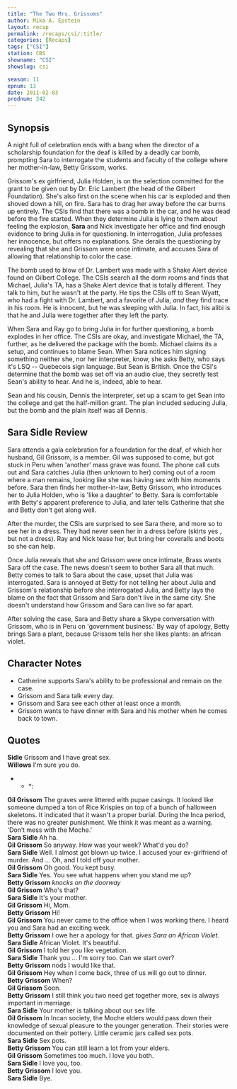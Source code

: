 ```yaml
---
title: "The Two Mrs. Grissoms"
author: Mika A. Epstein
layout: recap
permalink: /recaps/csi/:title/
categories: [Recaps]
tags: ["CSI"]
station: CBS
showname: "CSI"
showslug: csi

season: 11  
epnum: 13  
date: 2011-02-03
prodnum: 242  
---
```


## Synopsis

A night full of celebration ends with a bang when the director of a scholarship foundation for the deaf is killed by a deadly car bomb, prompting Sara to interrogate the students and faculty of the college where her mother-in-law, Betty Grissom, works.

Grissom's ex girlfriend, Julia Holden, is on the selection committed for the grant to be given out by Dr. Eric Lambert (the head of the Gilbert Foundation). She's also first on the scene when his car is exploded and then shoved down a hill, on fire. Sara has to drag her away before the car burns up entirely. The CSIs find that there was a bomb in the car, and he was dead before the fire started. When they determine Julia is lying to them about feeling the explosion, **Sara** and Nick investigate her office and find enough evidence to bring Julia in for questioning. In interrogation, Julia professes her innocence, but offers no explanations. She derails the questioning by revealing that she and Grissom were once intimate, and accuses Sara of allowing that relationship to color the case.

The bomb used to blow of Dr. Lambert was made with a Shake Alert device found on Gilbert College. The CSIs search all the dorm rooms and finds that Michael, Julia's TA, has a Shake Alert device that is totally different. They talk to him, but he wasn't at the party. He tips the CSIs off to Sean Wyatt, who had a fight with Dr. Lambert, and a favorite of Julia, *and* they find trace in his room. He is innocent, but he was sleeping with Julia. In fact, his alibi is that he and Julia were together after they left the party.

When Sara and Ray go to bring Julia in for further questioning, a bomb explodes in her office. The CSIs are okay, and investigate Michael, the TA, further, as he delivered the package with the bomb. Michael claims its a setup, and continues to blame Sean. When Sara notices him signing something neither she, nor her interpreter, know, she asks Betty, who says it's LSQ -- Quebecois sign language. But Sean is British. Once the CSI's determine that the bomb was set off via an audio clue, they secretly test Sean's ability to hear. And he is, indeed, able to hear.

Sean and his cousin, Dennis the interpreter, set up a scam to get Sean into the college and get the half-million grant. The plan included seducing Julia, but the bomb and the plain itself was all Dennis.

## Sara Sidle Review

Sara attends a gala celebration for a foundation for the deaf, of which her husband, Gil Grissom, is a member. Gil was supposed to come, but got stuck in Peru when 'another' mass grave was found. The phone call cuts out and Sara catches Julia (then unknown to her) coming out of a room where a man remains, looking like she was having sex with him moments before. Sara then finds her mother-in-law, Betty Grissom, who introduces her to Julia Holden, who is 'like a daughter' to Betty. Sara is comfortable with Betty's apparent preference to Julia, and later tells Catherine that she and Betty don't get along well.

After the murder, the CSIs are surprised to see Sara there, and more so to see her in a dress. They had never seen her in a dress before (skirts yes , but not a dress). Ray and Nick tease her, but bring her coveralls and boots so she can help.

Once Julia reveals that she and Grissom were once intimate, Brass wants Sara off the case. The news doesn't seem to bother Sara all that much. Betty comes to talk to Sara about the case, upset that Julia was interrogated. Sara is annoyed at Betty for not telling her about Julia and Grissom's relationship before she interrogated Julia, and Betty lays the blame on the fact that Grissom and Sara don't live in the same city. She doesn't understand how Grissom and Sara can live so far apart.

After solving the case, Sara and Betty share a Skype conversation with Grissom, who is in Peru on 'government business.' By way of apology, Betty brings Sara a plant, because Grissom tells her she likes plants: an african violet. 

## Character Notes

* Catherine supports Sara's ability to be professional and remain on the case.  
* Grissom and Sara talk every day.  
* Grissom and Sara see each other at least once a month.  
* Grissom wants to have dinner with Sara and his mother when he comes back to town.

## Quotes

**Sidle** Grissom and I have great sex.  
**Willows** I'm sure you do.

* * *:

**Gil Grissom** The graves were littered with pupae casings. It looked like someone dumped a ton of Rice Krispies on top of a bunch of halloween skeletons. It indicated that it wasn't a proper burial. During the Inca period, there was no greater punishment. We think it was meant as a warning. 'Don&#8217;t mess with the Moche.'  
**Sara Sidle** Ah ha.  
**Gil Grissom** So anyway. How was your week? What'd you do?  
**Sara Sidle** Well. I almost got blown up twice. I accused your ex-girlfriend of murder. And ... Oh, and I told off your mother.  
**Gil Grissom** Oh good. You kept busy.  
**Sara Sidle** Yes. You see what happens when you stand me up?  
**Betty Grissom** _knocks on the doorway_  
**Gil Grissom** Who's that?  
**Sara Sidle** It's your mother.  
**Gil Grissom** Hi, Mom.  
**Betty Grissom** Hi!  
**Gil Grissom** You never came to the office when I was working there. I heard you and Sara had an exciting week.  
**Betty Grissom** I owe her a apology for that. _gives Sara an African Violet._  
**Sara Sidle** African Violet. It's beautiful.  
**Gil Grissom** I told her you like vegetation.  
**Sara Sidle** Thank you ... I'm sorry too. Can we start over?  
**Betty Grissom** nods I would like that.  
**Gil Grissom** Hey when I come back, three of us will go out to dinner.  
**Betty Grissom** When?  
**Gil Grissom** Soon.  
**Betty Grissom** I still think you two need get together more, sex is always important in marriage.  
**Sara Sidle** Your mother is talking about our sex life.  
**Gil Grissom** In Incan society, the Moche elders would pass down their knowledge of sexual pleasure to the younger generation. Their stories were documented on their pottery. Little ceramic jars called sex pots.  
**Sara Sidle** Sex pots.  
**Betty Grissom** You can still learn a lot from your elders.  
**Gil Grissom** Sometimes too much. I love you both.  
**Sara Sidle** I love you, too.  
**Betty Grissom** I love you.  
**Sara Sidle** Bye.